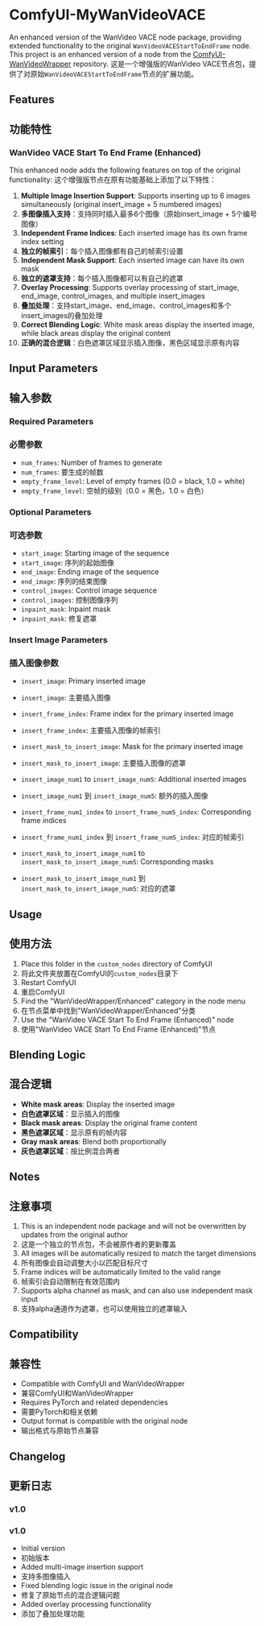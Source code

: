 # ComfyUI-MyWanVideoVACE

An enhanced version of the WanVideo VACE node package, providing extended functionality to the original `WanVideoVACEStartToEndFrame` node.
This project is an enhanced version of a node from the [ComfyUI-WanVideoWrapper](https://github.com/kijai/ComfyUI-WanVideoWrapper) repository.
这是一个增强版的WanVideo VACE节点包，提供了对原始`WanVideoVACEStartToEndFrame`节点的扩展功能。

## Features
## 功能特性

### WanVideo VACE Start To End Frame (Enhanced)

This enhanced node adds the following features on top of the original functionality:
这个增强版节点在原有功能基础上添加了以下特性：

1. **Multiple Image Insertion Support**: Supports inserting up to 6 images simultaneously (original insert_image + 5 numbered images)
1. **多图像插入支持**：支持同时插入最多6个图像（原始insert_image + 5个编号图像）
2. **Independent Frame Indices**: Each inserted image has its own frame index setting
2. **独立的帧索引**：每个插入图像都有自己的帧索引设置
3. **Independent Mask Support**: Each inserted image can have its own mask
3. **独立的遮罩支持**：每个插入图像都可以有自己的遮罩
4. **Overlay Processing**: Supports overlay processing of start_image, end_image, control_images, and multiple insert_images 
4. **叠加处理**：支持start_image、end_image、control_images和多个insert_images的叠加处理
5. **Correct Blending Logic**: White mask areas display the inserted image, while black areas display the original content
5. **正确的混合逻辑**：白色遮罩区域显示插入图像，黑色区域显示原有内容

## Input Parameters
## 输入参数

### Required Parameters
### 必需参数
- `num_frames`: Number of frames to generate
- `num_frames`: 要生成的帧数
- `empty_frame_level`: Level of empty frames (0.0 = black, 1.0 = white)
- `empty_frame_level`: 空帧的级别（0.0 = 黑色，1.0 = 白色）

### Optional Parameters
### 可选参数
- `start_image`: Starting image of the sequence
- `start_image`: 序列的起始图像
- `end_image`: Ending image of the sequence
- `end_image`: 序列的结束图像
- `control_images`: Control image sequence
- `control_images`: 控制图像序列
- `inpaint_mask`: Inpaint mask
- `inpaint_mask`: 修复遮罩

### Insert Image Parameters
### 插入图像参数
- `insert_image`: Primary inserted image
- `insert_image`: 主要插入图像
- `insert_frame_index`: Frame index for the primary inserted image
- `insert_frame_index`: 主要插入图像的帧索引
- `insert_mask_to_insert_image`: Mask for the primary inserted image
- `insert_mask_to_insert_image`: 主要插入图像的遮罩

- `insert_image_num1` to `insert_image_num5`: Additional inserted images
- `insert_image_num1` 到 `insert_image_num5`: 额外的插入图像
- `insert_frame_num1_index` to `insert_frame_num5_index`: Corresponding frame indices
- `insert_frame_num1_index` 到 `insert_frame_num5_index`: 对应的帧索引
- `insert_mask_to_insert_image_num1` to `insert_mask_to_insert_image_num5`: Corresponding masks
- `insert_mask_to_insert_image_num1` 到 `insert_mask_to_insert_image_num5`: 对应的遮罩

## Usage
## 使用方法

1. Place this folder in the `custom_nodes` directory of ComfyUI
1. 将此文件夹放置在ComfyUI的`custom_nodes`目录下
2. Restart ComfyUI
2. 重启ComfyUI
3. Find the "WanVideoWrapper/Enhanced" category in the node menu
3. 在节点菜单中找到"WanVideoWrapper/Enhanced"分类
4. Use the "WanVideo VACE Start To End Frame (Enhanced)" node
4. 使用"WanVideo VACE Start To End Frame (Enhanced)"节点

## Blending Logic
## 混合逻辑

- **White mask areas**: Display the inserted image
- **白色遮罩区域**：显示插入的图像
- **Black mask areas**: Display the original frame content
- **黑色遮罩区域**：显示原有的帧内容
- **Gray mask areas**: Blend both proportionally
- **灰色遮罩区域**：按比例混合两者

## Notes
## 注意事项

1. This is an independent node package and will not be overwritten by updates from the original author
1. 这是一个独立的节点包，不会被原作者的更新覆盖
2. All images will be automatically resized to match the target dimensions
2. 所有图像会自动调整大小以匹配目标尺寸
3. Frame indices will be automatically limited to the valid range
3. 帧索引会自动限制在有效范围内
4. Supports alpha channel as mask, and can also use independent mask input
4. 支持alpha通道作为遮罩，也可以使用独立的遮罩输入

## Compatibility
## 兼容性

- Compatible with ComfyUI and WanVideoWrapper
- 兼容ComfyUI和WanVideoWrapper
- Requires PyTorch and related dependencies
- 需要PyTorch和相关依赖
- Output format is compatible with the original node
- 输出格式与原始节点兼容

## Changelog
## 更新日志

### v1.0
### v1.0
- Initial version
- 初始版本
- Added multi-image insertion support
- 支持多图像插入
- Fixed blending logic issue in the original node
- 修复了原始节点的混合逻辑问题
- Added overlay processing functionality
- 添加了叠加处理功能 